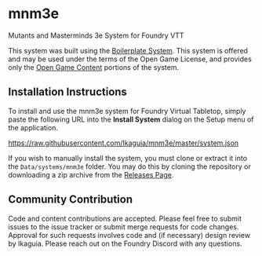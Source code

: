 # mnm3e
 Mutants and Masterminds 3e System for Foundry VTT

This system was built using the [Boilerplate System](https://gitlab.com/asacolips-projects/foundry-mods/boilerplate/).
This system is offered and may be used under the terms of the Open Game License, and provides only the [Open Game Content](https://www.d20herosrd.com/) portions of the system.

## Installation Instructions

To install and use the mnm3e system for Foundry Virtual Tabletop, simply paste the following URL into the 
**Install System** dialog on the Setup menu of the application.

https://raw.githubusercontent.com/Ikaguia/mnm3e/master/system.json

If you wish to manually install the system, you must clone or extract it into the ``Data/systems/mnm3e`` folder. You
may do this by cloning the repository or downloading a zip archive from the
[Releases Page](https://github.com/Ikaguia/mnm3e/releases).

## Community Contribution

Code and content contributions are accepted. Please feel free to submit issues to the issue tracker or submit merge
requests for code changes. Approval for such requests involves code and (if necessary) design review by Ikaguia. Please
reach out on the Foundry Discord with any questions.
